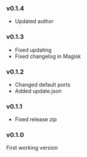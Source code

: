 ### v0.1.4
- Updated author

### v0.1.3
- Fixed updating
- Fixed changelog in Magisk

### v0.1.2
- Changed default ports
- Added update.json

### v0.1.1
- Fixed release zip

### v0.1.0
First working version
